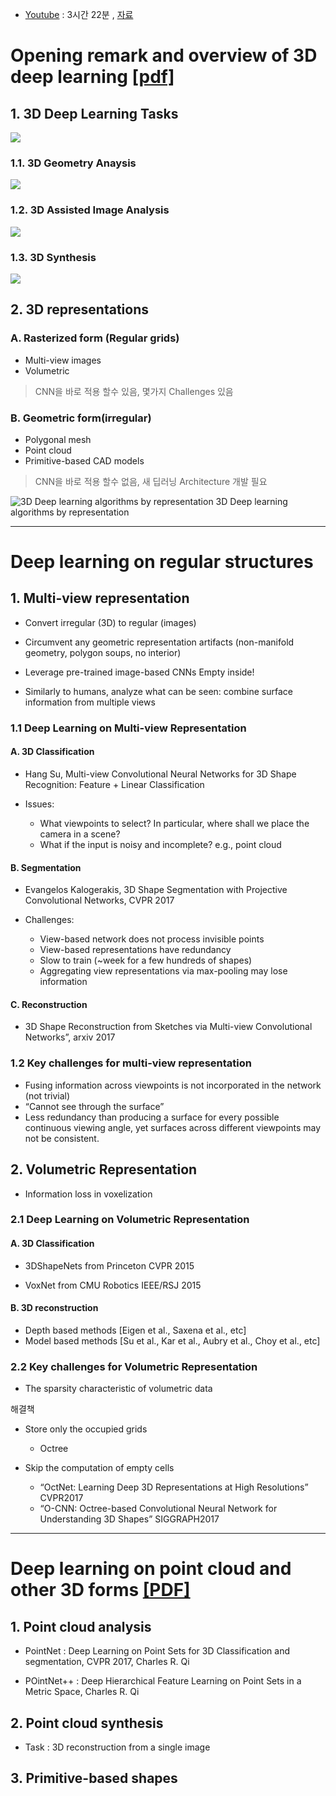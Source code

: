 - [Youtube](https://www.youtube.com/watch?v=8CenT_4HWyY) : 3시간 22분 , [자료](http://3ddl.stanford.edu/)


# Opening remark and overview of 3D deep learning [[pdf]](http://3ddl.stanford.edu/CVPR17_Tutorial_Overview.pdf)

## 1. 3D Deep Learning Tasks 

![](https://i.imgur.com/AlmQPZC.png)

### 1.1. 3D Geometry Anaysis

![](https://i.imgur.com/Db2NhIu.png)

### 1.2. 3D Assisted Image Analysis

![](https://i.imgur.com/NY2wwBR.png)

### 1.3. 3D Synthesis
![](https://i.imgur.com/kccad3b.png)


## 2. 3D representations

### A. Rasterized form (Regular grids)
- Multi-view images
- Volumetric

> CNN을 바로 적용 할수 있음, 몇가지 Challenges 있음 

### B. Geometric form(irregular) 
- Polygonal mesh
- Point cloud
- Primitive-based CAD models 

> CNN을 바로 적용 할수 없음, 새 딥러닝 Architecture 개발 필요 

![3D Deep learning algorithms by representation](https://i.imgur.com/qQxYXrb.png)
3D Deep learning algorithms by representation 

---

# Deep learning on regular structures 

## 1. Multi-view representation

- Convert irregular (3D) to regular (images)

- Circumvent any geometric representation artifacts (non-manifold geometry, polygon soups, no interior)

- Leverage pre-trained image-based CNNs Empty inside!

- Similarly to humans, analyze what can be seen: combine surface information from multiple views 



### 1.1 Deep Learning on Multi-view Representation

#### A. 3D Classification 

- Hang Su, Multi-view Convolutional Neural Networks for 3D Shape Recognition: Feature + Linear Classification 

- Issues:
    - What viewpoints to select? In particular, where shall we place the
camera in a scene?
    - What if the input is noisy and incomplete? e.g., point cloud
   

#### B. Segmentation 

- Evangelos Kalogerakis, 3D Shape Segmentation with Projective Convolutional Networks, CVPR 2017

- Challenges:
    - View-based network does not process invisible points
    - View-based representations have redundancy
    - Slow to train (~week for a few hundreds of shapes)
    - Aggregating view representations via max-pooling may lose information

#### C. Reconstruction 

- 3D Shape Reconstruction from Sketches via Multi-view Convolutional Networks”, arxiv 2017


### 1.2 Key challenges for multi-view representation

- Fusing information across viewpoints is not incorporated in the network (not trivial)
- “Cannot see through the surface”
- Less redundancy than producing a surface for every possible continuous viewing
 angle, yet surfaces across different viewpoints may not be consistent.

## 2. Volumetric Representation

- Information loss in voxelization

### 2.1 Deep Learning on Volumetric Representation

#### A. 3D Classification 

- 3DShapeNets from Princeton CVPR 2015 

- VoxNet from CMU Robotics IEEE/RSJ 2015

#### B. 3D reconstruction 

- Depth based methods [Eigen et al., Saxena et al., etc]
- Model based methods [Su et al., Kar et al., Aubry et al., Choy et al., etc]

### 2.2 Key challenges for Volumetric Representation

- The sparsity characteristic of volumetric data

해결책 
- Store only the occupied grids  
    - Octree

- Skip the computation of empty cells
    - “OctNet: Learning Deep 3D Representations at High Resolutions” CVPR2017
    - “O-CNN: Octree-based Convolutional Neural Network for Understanding 3D Shapes” SIGGRAPH2017

---

# Deep learning on point cloud and other 3D forms [[PDF]](http://3ddl.stanford.edu/CVPR17_Tutorial_PointCloud.pdf)



## 1. Point cloud analysis

- PointNet : Deep Learning on Point Sets for 3D Classification and segmentation, CVPR 2017, Charles R. Qi

- POintNet++ : Deep Hierarchical Feature Learning on Point Sets in a Metric Space, Charles R. Qi


## 2. Point cloud synthesis

- Task : 3D reconstruction from a single image

## 3. Primitive-based shapes